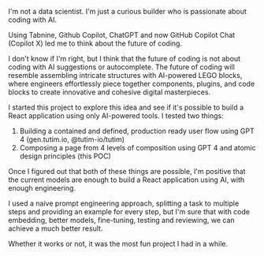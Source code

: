 I'm not a data scientist.
I'm just a curious builder who is passionate about coding with AI.

Using Tabnine, Github Copilot, ChatGPT and now GitHub Copilot Chat (Copilot X) led me to think about the future of coding.

I don't know if I'm right, but I think that the future of coding is not about coding with AI suggestions or autocomplete.
The future of coding will resemble assembling intricate structures with AI-powered LEGO blocks, where engineers effortlessly piece together components, plugins, and code blocks to create innovative and cohesive digital masterpieces.

I started this project to explore this idea and see if it's possible to build a React application using only AI-powered tools.
I tested two things:
1. Building a contained and defined, production ready user flow using GPT 4 (gen.tutim.io, @tutim-io/tutim)
2. Composing a page from 4 levels of composition using GPT 4 and atomic design principles (this POC)

Once I figured out that both of these things are possible, I'm positive that the current models are enough to build a React application using AI, with enough engineering.

I used a naive prompt engineering approach, splitting a task to multiple steps and providing an example for every step, but I'm sure that with code embedding, better models, fine-tuning, testing and reviewing, we can achieve a much better result.

Whether it works or not, it was the most fun project I had in a while.